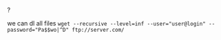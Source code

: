 
?

we can dl all files
`wget --recursive --level=inf --user="user@login" --password="Pa$$wo|^D" ftp://server.com/`

